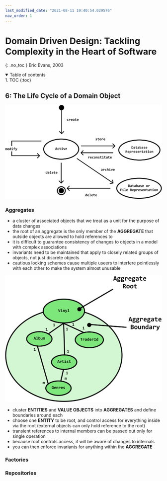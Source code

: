 ```yaml
---
last_modified_date: "2021-08-11 19:40:54.029576"
nav_order: 1
---
```

# Domain Driven Design: Tackling Complexity in the Heart of Software
{: .no_toc }
Eric Evans, 2003

<details open markdown="block">
  <summary>
    Table of contents
  </summary>
1. TOC
{:toc}
</details>

## 6: The Life Cycle of a Domain Object
![Life Cycle of a Domain Object](assets/ddd-lifecycle-of-domain-object.svg)

### Aggregates
- a cluster of associated objects that we treat as a unit for the purpose of data changes
- the root of an aggregate is the only member of the **AGGREGATE** that outside objects are allowed to hold references to
- it is difficult to guarantee consistency of changes to objects in a model with complex associations
- invariants need to be maintained that apply to closely related groups of objects, not just discrete objects
- cautious locking schemes cause multiple useers to interfere pointlessly with each other to make the system almost unusable

![Aggregate](assets/ddd-aggregate.svg)

- cluster **ENTITIES** and **VALUE OBJECTS** into **AGGREGATES** and define boundaries around each
- choose one **ENTITY** to be root, and control access for everything inside via the root (external objects can only hold reference to the root)
- transient references to internal members can be passed out only for single operation
- because root controls access, it will be aware of changes to internals
- you can then enforce invariants for anything within the **AGGREGATE**

### Factories

### Repositories